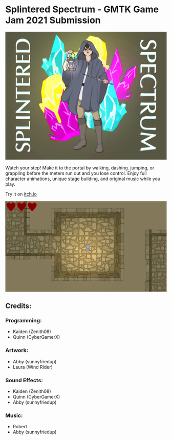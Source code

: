 # Splintered Spectrum - GMTK Game Jam 2021 Submission
![Logo](/docs/title-screen.jpg)

Watch your step! Make it to the portal by walking, dashing. jumping, or grappling before the meters run out and you lose control. Enjoy full character animations, unique stage building, and original music while you play.

Try it on [itch.io](https://zenith08.itch.io/splintered-spectrum)



![Gameplay](/docs/gameplay.jpg)

## Credits:
### Programming:
- Kaiden (Zenith08)
- Quinn (CyberGamerX)
### Artwork:
- Abby (sunnyfriedup)
- Laura (Wind Rider)
### Sound Effects:
- Kaiden (Zenith08)
- Quinn (CyberGamerX)
- Abby (sunnyfriedup)
### Music:
- Robert
- Abby (sunnyfriedup)
